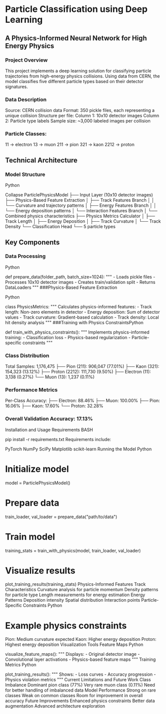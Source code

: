 # Particle Classification using Deep Learning

## A Physics-Informed Neural Network for High Energy Physics
### Project Overview
This project implements a deep learning solution for classifying particle trajectories from high-energy physics collisions. Using data from CERN, the model classifies five different particle types based on their detector signatures.

### Data Description
Source: CERN collision data
Format: 350 pickle files, each representing a unique collision
Structure per file:
Column 1: 10x10 detector images
Column 2: Particle type labels
Sample size: ~3,000 labeled images per collision
### Particle Classes:
11   -> electron
13   -> muon
211  -> pion
321  -> kaon
2212 -> proton
## Technical Architecture
### Model Structure

Python

Collapse
ParticlePhysicsModel
├── Input Layer (10x10 detector images)
├── Physics-Based Feature Extraction
│   ├── Track Features Branch
│   │   └── Curvature and trajectory patterns
│   ├── Energy Features Branch
│   │   └── Energy deposition patterns
│   └── Interaction Features Branch
│       └── Combined physics characteristics
├── Physics Metrics Calculator
│   ├── Track Length
│   ├── Energy Deposition
│   ├── Track Curvature
│   └── Track Density
└── Classification Head
    └── 5 particle types

## Key Components
### Data Processing

Python

def prepare_data(folder_path, batch_size=1024):
    """
    - Loads pickle files
    - Processes 10x10 detector images
    - Creates train/validation split
    - Returns DataLoaders
    """
###Physics-Based Feature Extraction

Python

class PhysicsMetrics:
    """
    Calculates physics-informed features:
    - Track length: Non-zero elements in detector
    - Energy deposition: Sum of detector values
    - Track curvature: Gradient-based calculation
    - Track density: Local hit density analysis
    """
###Training with Physics ConstraintsPython

def train_with_physics_constraints():
    """
    Implements physics-informed training:
    - Classification loss
    - Physics-based regularization
    - Particle-specific constraints
    """
### Class Distribution

Total Samples: 1,176,475
├── Pion (211):   906,047 (77.01%)
├── Kaon (321):   154,323 (13.12%)
├── Proton (2212): 111,730 (9.50%)
├── Electron (11):   3,138 (0.27%)
└── Muon (13):      1,237 (0.11%)

### Performance Metrics

Per-Class Accuracy:
├── Electron: 88.46%
├── Muon:    100.00%
├── Pion:     16.06%
├── Kaon:     17.60%
└── Proton:   32.28%

### Overall Validation Accuracy: 17.13%
Installation and Usage
Requirements
BASH

pip install -r requirements.txt
Requirements include:

PyTorch
NumPy
SciPy
Matplotlib
scikit-learn
Running the Model
Python

# Initialize model
model = ParticlePhysicsModel()

# Prepare data
train_loader, val_loader = prepare_data("path/to/data")

# Train model
training_stats = train_with_physics(model, train_loader, val_loader)

# Visualize results
plot_training_results(training_stats)
Physics-Informed Features
Track Characteristics
Curvature analysis for particle momentum
Density patterns for particle type
Length measurements for energy estimation
Energy Patterns
Deposition intensity
Spatial distribution
Interaction points
Particle-Specific Constraints
Python

# Example physics constraints
Pion:   Medium curvature expected
Kaon:   Higher energy deposition
Proton: Highest energy deposition
Visualization Tools
Feature Maps
Python

visualize_feature_maps():
    """
    Displays:
    - Original detector image
    - Convolutional layer activations
    - Physics-based feature maps
    """
Training Metrics
Python

plot_training_results():
    """
    Shows:
    - Loss curves
    - Accuracy progression
    - Physics violation metrics
    """
Current Limitations and Future Work
Class Imbalance
Dominant pion class (77%)
Very rare muon class (0.11%)
Need for better handling of imbalanced data
Model Performance
Strong on rare classes
Weak on common classes
Room for improvement in overall accuracy
Future Improvements
Enhanced physics constraints
Better data augmentation
Advanced architecture exploration
